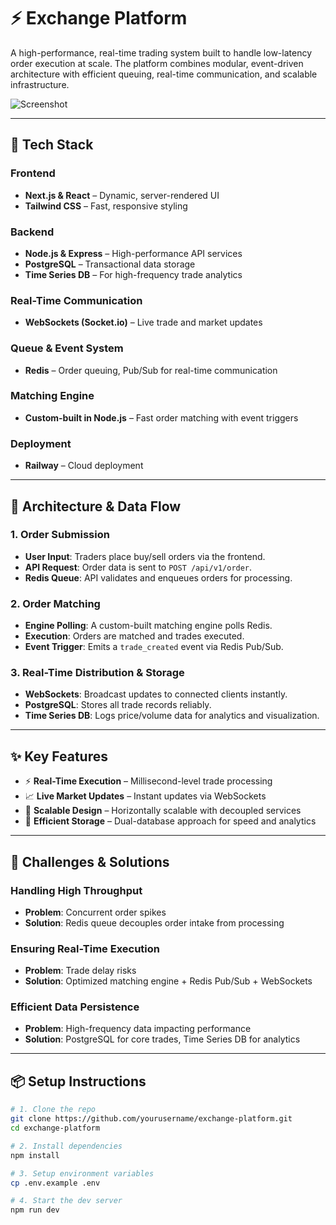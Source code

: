 # ⚡ Exchange Platform

A high-performance, real-time trading system built to handle low-latency order execution at scale. The platform combines modular, event-driven architecture with efficient queuing, real-time communication, and scalable infrastructure.

![Screenshot](https://github.com/user-attachments/assets/0c35661f-c6a7-4495-9e8a-9173ca331fd6)

---

## 🚀 Tech Stack

### Frontend
- **Next.js & React** – Dynamic, server-rendered UI
- **Tailwind CSS** – Fast, responsive styling

### Backend
- **Node.js & Express** – High-performance API services
- **PostgreSQL** – Transactional data storage
- **Time Series DB** – For high-frequency trade analytics

### Real-Time Communication
- **WebSockets (Socket.io)** – Live trade and market updates

### Queue & Event System
- **Redis** – Order queuing, Pub/Sub for real-time communication

### Matching Engine
- **Custom-built in Node.js** – Fast order matching with event triggers

### Deployment
- **Railway** – Cloud deployment

---

## 🧠 Architecture & Data Flow

### 1. Order Submission

- **User Input**: Traders place buy/sell orders via the frontend.
- **API Request**: Order data is sent to `POST /api/v1/order`.
- **Redis Queue**: API validates and enqueues orders for processing.

### 2. Order Matching

- **Engine Polling**: A custom-built matching engine polls Redis.
- **Execution**: Orders are matched and trades executed.
- **Event Trigger**: Emits a `trade_created` event via Redis Pub/Sub.

### 3. Real-Time Distribution & Storage

- **WebSockets**: Broadcast updates to connected clients instantly.
- **PostgreSQL**: Stores all trade records reliably.
- **Time Series DB**: Logs price/volume data for analytics and visualization.

---

## ✨ Key Features

- ⚡ **Real-Time Execution** – Millisecond-level trade processing
- 📈 **Live Market Updates** – Instant updates via WebSockets
- 🔁 **Scalable Design** – Horizontally scalable with decoupled services
- 🧮 **Efficient Storage** – Dual-database approach for speed and analytics

---

## 🧩 Challenges & Solutions

### Handling High Throughput
- **Problem**: Concurrent order spikes
- **Solution**: Redis queue decouples order intake from processing

### Ensuring Real-Time Execution
- **Problem**: Trade delay risks
- **Solution**: Optimized matching engine + Redis Pub/Sub + WebSockets

### Efficient Data Persistence
- **Problem**: High-frequency data impacting performance
- **Solution**: PostgreSQL for core trades, Time Series DB for analytics

---

## 📦 Setup Instructions

```bash
# 1. Clone the repo
git clone https://github.com/yourusername/exchange-platform.git
cd exchange-platform

# 2. Install dependencies
npm install

# 3. Setup environment variables
cp .env.example .env

# 4. Start the dev server
npm run dev
